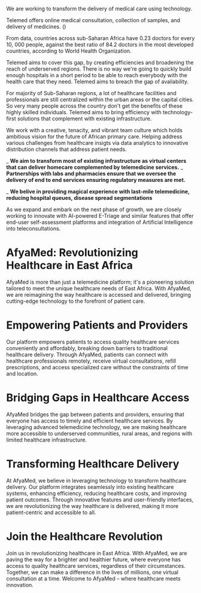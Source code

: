 We are working to transform the delivery of medical care using technology. 



Telemed offers online medical consultation, collection of samples, and delivery of medicines. (<!--We also have a USSD service for those without internet connections:: This is scary, this is feature limited, this is hard to address security-->)
<!-- LONG TERM GOAL: PURSUE GROWTH OPPORTUNITIES IN EAST AFRICA, WEST AFRICA, AND SUB SAHARAN AFRICA. -->


From data, countries across sub-Saharan Africa have 0.23 doctors for every 10, 000 people, against the best ratio of 84.2 doctors in the most developed countries, according to World Health Organization.

Telemed aims to cover this gap, by creating efficiencies and broadening the reach of underserved regions. There is no way we're going to quickly build enough hospitals in a short period to be able to reach everybody with the health care that they need. Telemed aims to breach the gap of availability.


For majority of Sub-Saharan regions, a lot of healthcare facilities and professionals are still centralized within the urban areas or the capital cities. So very many people across the country don&apos;t get the benefits of these highly skilled individuals. Telemed aims to bring efficiency with technology-first solutions that complement with existing infrastructure.

We work with a creative, tenacity, and vibrant team culture which holds ambitious vision for the future of African primary care. Helping address various challenges from healthcare insigts via data analytics to innovative distribution channels that address patient needs.


_ **We aim to transform most of existing infrastructure as virtual centers that can deliver homecare complemented by telemedicine services.**
_ **Partnerships with labs and pharmacies ensure that we oversee the delivery of end to end services ensuring regulatory measures are met.** 

_ **We belive in providing magical experience with last-mile telemedicine, reducing hospital queues, disease spread segmentations**


As we expand and embark on the next phase of growth, we are closely working to innovate with AI-powered E-Triage and similar features that offer end-user self-assessment platforms and integration of Artificial Intelligence into teleconsultations.

# AfyaMed: Revolutionizing Healthcare in East Africa

AfyaMed is more than just a telemedicine platform; it's a pioneering solution tailored to meet the unique healthcare needs of East Africa. With AfyaMed, we are reimagining the way healthcare is accessed and delivered, bringing cutting-edge technology to the forefront of patient care.

# Empowering Patients and Providers

Our platform empowers patients to access quality healthcare services conveniently and affordably, breaking down barriers to traditional healthcare delivery. Through AfyaMed, patients can connect with healthcare professionals remotely, receive virtual consultations, refill prescriptions, and access specialized care without the constraints of time and location.

# Bridging Gaps in Healthcare Access

AfyaMed bridges the gap between patients and providers, ensuring that everyone has access to timely and efficient healthcare services. By leveraging advanced telemedicine technology, we are making healthcare more accessible to underserved communities, rural areas, and regions with limited healthcare infrastructure.

# Transforming Healthcare Delivery

At AfyaMed, we believe in leveraging technology to transform healthcare delivery. Our platform integrates seamlessly into existing healthcare systems, enhancing efficiency, reducing healthcare costs, and improving patient outcomes. Through innovative features and user-friendly interfaces, we are revolutionizing the way healthcare is delivered, making it more patient-centric and accessible to all.

# Join the Healthcare Revolution

Join us in revolutionizing healthcare in East Africa. With AfyaMed, we are paving the way for a brighter and healthier future, where everyone has access to quality healthcare services, regardless of their circumstances. Together, we can make a difference in the lives of millions, one virtual consultation at a time. Welcome to AfyaMed – where healthcare meets innovation.